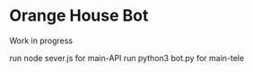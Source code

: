 # Orange House Bot
Work in progress

run node sever.js for main-API
run python3 bot.py for main-tele